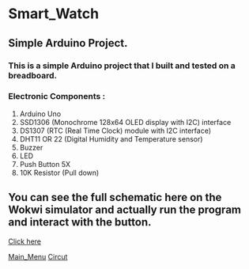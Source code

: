 
# Smart_Watch
## Simple Arduino Project.

### This is a simple Arduino project that I built and tested on a breadboard.
### Electronic Components :
1. Arduino Uno
2. SSD1306 (Monochrome 128x64 OLED display with I2C) interface
3. DS1307 (RTC (Real Time Clock) module with I2C interface)
4. DHT11 OR 22 (Digital Humidity and Temperature sensor)
5. Buzzer
6. LED
7. Push Button 5X
8. 10K Resistor (Pull down)


## You can see the full schematic here on the Wokwi simulator and actually run the program and interact with the button.
[Click here](https://wokwi.com/projects/392431636992242689)

[Main_Menu]([http://url/to/img.png](https://biaupload.com/do.php?imgf=org-ed88b0bd3f6e2.jpg))
[Circut]([https://biaupload.com/do.php?imgf=org-7cc665d1ce5d1.png)
